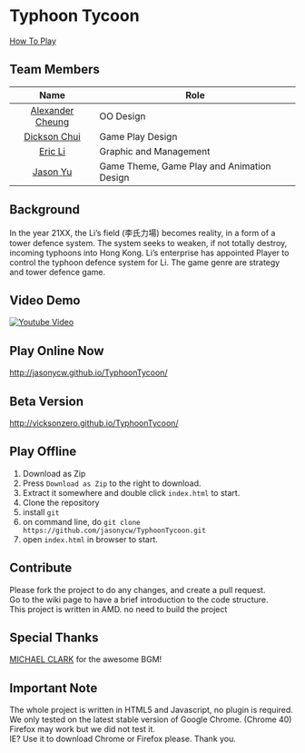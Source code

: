 # Typhoon Tycoon

[How To Play](https://github.com/jasonycw/TyphoonTycoon/wiki/Instructions-%7C-How-To-Play)

## Team Members
Name                | Role
:----------------------:|-----------
[Alexander Cheung](https://github.com/shinypichu88)                       |OO Design
[Dickson Chui](https://hk.linkedin.com/pub/dickson-chui/4b/899/741)       |Game Play Design
[Eric Li](https://github.com/ericksli)                                    |Graphic and Management
[Jason Yu](https://hk.linkedin.com/in/jasonycw1992)                       |Game Theme, Game Play and Animation Design

## Background
In the year 21XX, the Li’s field (李氏力場) becomes reality, in a form of a tower defence system. The system seeks to weaken, if not totally destroy, incoming typhoons into Hong Kong. Li’s enterprise has appointed Player to control the typhoon defence system for Li. The game genre are strategy and tower defence game.

## Video Demo
<!-- ![screenshot](http://i.imgur.com/0QTJuur.png) -->
[![Youtube Video](https://raw.githubusercontent.com/jasonycw/TyphoonTycoon/gh-pages/img/Screenshot_3.png)](http://www.youtube.com/watch?v=GobD4n9bhMU)

## Play Online Now
http://jasonycw.github.io/TyphoonTycoon/

## Beta Version
http://vicksonzero.github.io/TyphoonTycoon/

## Play Offline
1. Download as Zip
  1. Press `Download as Zip` to the right to download.
  2. Extract it somewhere and double click `index.html` to start.
2. Clone the repository
  1. install `git`
  2. on command line, do `git clone https://github.com/jasonycw/TyphoonTycoon.git`
  3. open `index.html` in browser to start.

## Contribute
Please fork the project to do any changes, and create a pull request.  
Go to the wiki page to have a brief introduction to the code structure.  
This project is written in AMD. no need to build the project

## Special Thanks
[MICHAEL CLARK](https://michaelclarkmusic.wordpress.com/) for the awesome BGM!

## Important Note
The whole project is written in HTML5 and Javascript, no plugin is required.  
We only tested on the latest stable version of Google Chrome. (Chrome 40)  
Firefox may work but we did not test it.  
IE? Use it to download Chrome or Firefox please. Thank you.  
